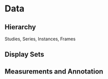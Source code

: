 # Data

## Hierarchy

Studies, Series, Instances, Frames

## Display Sets

## Measurements and Annotation
